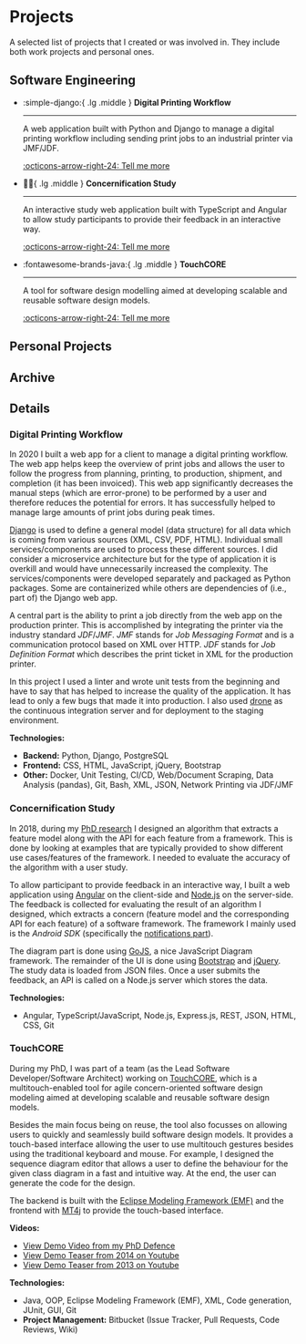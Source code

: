 # Projects

A selected list of projects that I created or was involved in.
They include both work projects and personal ones.

## Software Engineering

<div class="grid cards" markdown>

* :simple-django:{ .lg .middle } **Digital Printing Workflow**

    ---

    A web application built with Python and Django to manage a digital printing workflow including sending print jobs to an industrial printer via JMF/JDF.

    [:octicons-arrow-right-24: Tell me more](#digital-printing-workflow)

* :student:{ .lg .middle } **Concernification Study**

    ---

    An interactive study web application built with TypeScript and Angular to allow study participants to provide their feedback in an interactive way.

    [:octicons-arrow-right-24: Tell me more](#concernification-study)

* :fontawesome-brands-java:{ .lg .middle } **TouchCORE**

    ---

    A tool for software design modelling aimed at developing scalable and reusable software design models.

    [:octicons-arrow-right-24: Tell me more](#touchcore)

</div>

## Personal Projects

## Archive

## Details

### Digital Printing Workflow

In 2020 I built a web app for a client to manage a digital printing workflow.
The web app helps keep the overview of print jobs and allows the user to follow the progress from planning, printing, to production, shipment, and completion (it has been invoiced).
This web app significantly decreases the manual steps (which are error-prone) to be performed by a user and therefore reduces the potential for errors.
It has successfully helped to manage large amounts of print jobs during peak times.

[Django](https://www.djangoproject.com) is used to define a general model (data structure) for all data which is coming from various sources (XML, CSV, PDF, HTML).
Individual small services/components are used to process these different sources.
I did consider a microservice architecture but for the type of application it is overkill and would have unnecessarily increased the complexity.
The services/components were developed separately and packaged as Python packages.
Some are containerized while others are dependencies of (i.e., part of) the Django web app.

A central part is the ability to print a job directly from the web app on the production printer.
This is accomplished by integrating the printer via the industry standard _JDF_/_JMF_.
_JMF_ stands for _Job Messaging Format_ and is a communication protocol based on XML over HTTP.
_JDF_ stands for _Job Definition Format_ which describes the print ticket in XML for the production printer.

In this project I used a linter and wrote unit tests from the beginning and have to say that has helped to increase the quality of the application.
It has lead to only a few bugs that made it into production.
I also used [drone](https://www.drone.io/) as the continuous integration server and for deployment to the staging environment.

**Technologies:**

* **Backend:** Python, Django, PostgreSQL
* **Frontend:** CSS, HTML, JavaScript, jQuery, Bootstrap
* **Other:** Docker, Unit Testing, CI/CD, Web/Document Scraping, Data Analysis (pandas), Git, Bash, XML, JSON, Network Printing via JDF/JMF

### Concernification Study

In 2018, during my [PhD research](../research/index.md) I designed an algorithm that extracts a feature model along with the API for each feature from a framework.
This is done by looking at examples that are typically provided to show different use cases/features of the framework.
I needed to evaluate the accuracy of the algorithm with a user study.

To allow participant to provide feedback in an interactive way, I built a web application using [Angular](https://angular.dev/) on the client-side and [Node.js](https://nodejs.org) on the server-side.
The feedback is collected for evaluating the result of an algorithm I designed, which extracts a concern (feature model and the corresponding API for each feature) of a software framework.
The framework I mainly used is the _Android SDK_ (specifically the [notifications part](https://developer.android.com/reference/android/app/Notification)).

The diagram part is done using [GoJS](https://gojs.net/latest/index.html), a nice JavaScript Diagram framework.
The remainder of the UI is done using [Bootstrap](https://getbootstrap.com/) and [jQuery](https://jquery.com/).
The study data is loaded from JSON files.
Once a user submits the feedback, an API is called on a Node.js server which stores the data.

**Technologies:**

* Angular, TypeScript/JavaScript, Node.js, Express.js, REST, JSON, HTML, CSS, Git

### TouchCORE

During my PhD, I was part of a team (as the Lead Software Developer/Software Architect) working on [TouchCORE](https://djeminy.github.io/touchcore/), which is a multitouch-enabled tool for agile concern-oriented software design modeling aimed at developing scalable and reusable software design models.

Besides the main focus being on reuse, the tool also focusses on allowing users to quickly and seamlessly build software design models.
It provides a touch-based interface allowing the user to use multitouch gestures besides using the traditional keyboard and mouse.
For example, I designed the sequence diagram editor that allows a user to define the behaviour for the given class diagram in a fast and intuitive way.
At the end, the user can generate the code for the design.

The backend is built with the [Eclipse Modeling Framework (EMF)](https://www.eclipse.org/modeling/emf/) and the frontend with [MT4j](https://github.com/mschoettle/mt4j) to provide the touch-based interface.

**Videos:**

* [View Demo Video from my PhD Defence](https://mattsch.com/wp-content/papercite-data/pdf/phd_defence_demo.mov)
* [View Demo Teaser from 2014 on Youtube](https://www.youtube.com/watch?v=Am9jp2y2Uds)
* [View Demo Teaser from 2013 on Youtube](https://www.youtube.com/watch?v=Dxc5LvV3Nsw)

**Technologies:**

* Java, OOP, Eclipse Modeling Framework (EMF), XML, Code generation, JUnit, GUI, Git
* **Project Management:** Bitbucket (Issue Tracker, Pull Requests, Code Reviews, Wiki)
